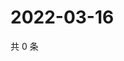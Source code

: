 # 2022-03-16

共 0 条

<!-- BEGIN WEIBO -->
<!-- 最后更新时间 Wed Mar 16 2022 02:00:50 GMT+0800 (China Standard Time) -->

<!-- END WEIBO -->
